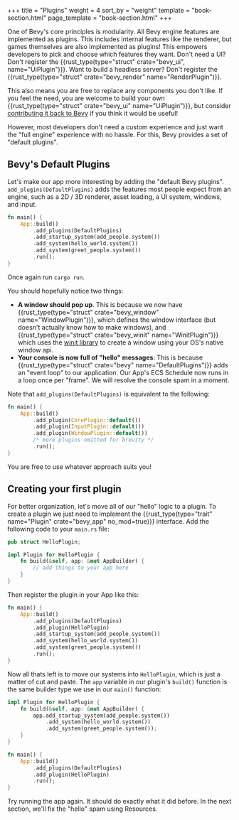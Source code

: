 +++
title = "Plugins"
weight = 4
sort_by = "weight"
template = "book-section.html"
page_template = "book-section.html"
+++

One of Bevy's core principles is modularity. All Bevy engine features are implemented as plugins. This includes internal features like the renderer, but games themselves are also implemented as plugins! This empowers developers to pick and choose which features they want. Don't need a UI? Don't register the {{rust_type(type="struct" crate="bevy_ui", name="UiPlugin")}}. Want to build a headless server? Don't register the {{rust_type(type="struct" crate="bevy_render" name="RenderPlugin")}}.

This also means you are free to replace any components you don't like. If you feel the need, you are welcome to build your own {{rust_type(type="struct" crate="bevy_ui" name="UiPlugin")}}, but consider [contributing it back to Bevy](/learn/book/contributing) if you think it would be useful!

However, most developers don't need a custom experience and just want the "full engine" experience with no hassle. For this, Bevy provides a set of "default plugins".  

## Bevy's Default Plugins

Let's make our app more interesting by adding the "default Bevy plugins". 
`add_plugins(DefaultPlugins)` adds the features most people expect from an engine, such as a 2D / 3D renderer, asset loading, a UI system, windows, and input. 

```rs
fn main() {
    App::build()
        .add_plugins(DefaultPlugins)
        .add_startup_system(add_people.system())
        .add_system(hello_world.system())
        .add_system(greet_people.system())
        .run();
}
```

Once again run `cargo run`.

You should hopefully notice two things:
* **A window should pop up**. This is because we now have {{rust_type(type="struct" crate="bevy_window" name="WindowPlugin")}}, which defines the window interface (but doesn't actually know how to make windows), and {{rust_type(type="struct" crate="bevy_winit" name="WinitPlugin")}} which uses the [winit library](https://github.com/rust-windowing/winit) to create a window using your OS's native window api.
* **Your console is now full of "hello" messages**: This is because {{rust_type(type="struct" crate="bevy" name="DefaultPlugins")}} adds an "event loop" to our application. Our App's ECS Schedule now runs in a loop once per "frame". We will resolve the console spam in a moment.

Note that `add_plugins(DefaultPlugins)` is equivalent to the following:
```rs
fn main() {
    App::build()
        .add_plugin(CorePlugin::default())
        .add_plugin(InputPlugin::default())
        .add_plugin(WindowPlugin::default())
        /* more plugins omitted for brevity */
        .run();
}
```

You are free to use whatever approach suits you!

## Creating your first plugin

For better organization, let's move all of our "hello" logic to a plugin. To create a plugin we just need to implement the {{rust_type(type="trait" name="Plugin" crate="bevy_app" no_mod=true)}} interface. Add the following code to your `main.rs` file:

```rs
pub struct HelloPlugin;

impl Plugin for HelloPlugin {
    fn build(&self, app: &mut AppBuilder) {
        // add things to your app here
    }
}
```

Then register the plugin in your App like this:
```rs
fn main() {
    App::build()
        .add_plugins(DefaultPlugins)
        .add_plugin(HelloPlugin)
        .add_startup_system(add_people.system())
        .add_system(hello_world.system())
        .add_system(greet_people.system())
        .run();
}
```

Now all thats left is to move our systems into `HelloPlugin`, which is just a matter of cut and paste. The `app` variable in our plugin's `build()` function is the same builder type we use in our `main()` function:

```rs
impl Plugin for HelloPlugin {
    fn build(&self, app: &mut AppBuilder) {
        app.add_startup_system(add_people.system())
            .add_system(hello_world.system())
            .add_system(greet_people.system());
    }
}

fn main() {
    App::build()
        .add_plugins(DefaultPlugins)
        .add_plugin(HelloPlugin)
        .run();
}
```

Try running the app again. It should do exactly what it did before. In the next section, we'll fix the "hello" spam using Resources. 
